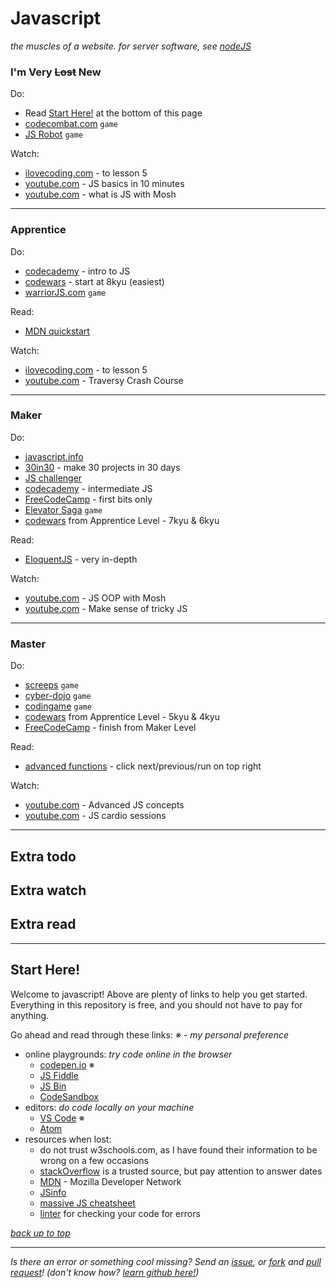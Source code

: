 # Javascript
_the muscles of a website. for server software, see [nodeJS](../backend/server_languages.md)_

### I'm Very ~~Lost~~ New
Do:
* Read [Start Here!](#start-here) at the bottom of this page
* [codecombat.com](https://codecombat.com) `game`
* [JS Robot](https://lab.reaal.me/jsrobot/) `game`

Watch:
* [ilovecoding.com](https://ilovecoding.org/courses/js2) - to lesson 5
* [youtube.com](https://www.youtube.com/watch?v=xwKbtUP87Dk) - JS basics in 10 minutes
* [youtube.com](https://www.youtube.com/watch?v=upDLs1sn7g4) - what is JS with Mosh 

---

### Apprentice
Do:
* [codecademy](https://www.codecademy.com/learn/introduction-to-javascript) - intro to JS
* [codewars](https://codewars.com) - start at 8kyu (easiest)
* [warriorJS.com](https://warriorjs.com) `game`

Read:
* [MDN quickstart](https://developer.mozilla.org/en-US/docs/Learn)

Watch:
* [ilovecoding.com](https://ilovecoding.org/courses/js2) - to lesson 5
* [youtube.com](https://www.youtube.com/watch?v=hdI2bqOjy3c) - Traversy Crash Course 

---

### Maker
Do:
* [javascript.info](https://javascript.info)
* [30in30](https://javascript30.com) - make 30 projects in 30 days
* [JS challenger](https://www.jschallenger.com)
* [codecademy](https://www.codecademy.com/learn/learn-intermediate-javascript) - intermediate JS
* [FreeCodeCamp](https://www.freecodecamp.org/learn/javascript-algorithms-and-data-structures/) - first bits only
* [Elevator Saga](https://play.elevatorsaga.com) `game`
* [codewars](https://codewars.com) from Apprentice Level - 7kyu & 6kyu

Read:
* [EloquentJS](https://eloquentjavascript.net) - very in-depth

Watch:
* [youtube.com](https://www.youtube.com/watch?v=vDJpGenyHaA) - JS OOP with Mosh
* [youtube.com](https://www.youtube.com/watch?v=tiRhFGnCltw) - Make sense of tricky JS


---

### Master
Do:
* [screeps](https://screeps.com/a) `game`
* [cyber-dojo](http://www.cyber-dojo.org/) `game`
* [codingame](https://codingame.com/start) `game`
* [codewars](https://codewars.com) from Apprentice Level - 5kyu & 4kyu
* [FreeCodeCamp](https://www.freecodecamp.org/learn/javascript-algorithms-and-data-structures/) - finish from Maker Level

Read:
* [advanced functions](https://johnresig.com/apps/learn/#1) - click next/previous/run on top right

Watch:
* [youtube.com](https://www.youtube.com/watch?v=1S8SBDhA7HA&list=PL0Zuz27SZ-6N3bG4YZhkrCL3ZmDcLTuGd) - Advanced JS concepts
* [youtube.com](https://www.youtube.com/watch?v=M2bJBuaOeOQ&list=PLillGF-Rfqbb4ZOnsNCIB-DnLuUrQjS_G) - JS cardio sessions

---

## Extra todo

## Extra watch

## Extra read

---



## Start Here!
Welcome to javascript! Above are plenty of links to help you get started.
Everything in this repository is free, and you should not have to pay for anything. 

Go ahead and read through these links:
_※ - my personal preference_

* online playgrounds: _try code online in the browser_
  * [codepen.io](https://codepen.io) ※
  * [JS Fiddle](https://jsfiddle.net/)
  * [JS Bin](https://jsbin.com/?html,js,output)
  * [CodeSandbox](https://codesandbox.io/)
* editors: _do code locally on your machine_
  * [VS Code](https://code.visualstudio.com/) ※
  * [Atom](https://atom.io)
* resources when lost:
  * do not trust w3schools.com, as I have found their information to be wrong on a few occasions
  * [stackOverflow](https://stackoverflow.com/questions/tagged/javascript) is a trusted source, but pay attention to answer dates
  * [MDN](https://developer.mozilla.org/en-US/docs/Web/JavaScript/Reference) - Mozilla Developer Network
  * [JSinfo](https://javascript.info/)
  * [massive JS cheatsheet](https://htmlcheatsheet.com/js/)
  * [linter](https://www.jslint.com) for checking your code for errors


_[back up to top](#javascript)_

---

_Is there an error or something cool missing? Send an [issue](https://github.com/octoshrimpy/learn/issues/new), or [fork](https://github.com/octoshrimpy/learn/fork) and [pull request](https://github.com/octoshrimpy/learn/compare)! (don't know how? [learn github here!](../github))_
